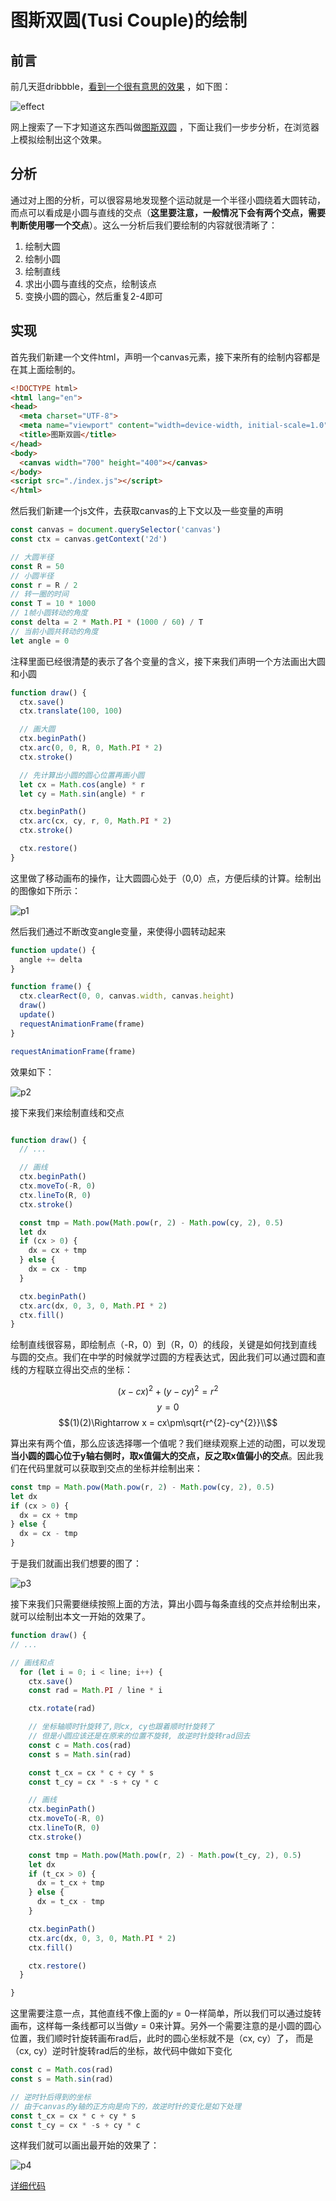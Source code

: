 # 图斯双圆(Tusi Couple)的绘制

## 前言

前几天逛dribbble，[看到一个很有意思的效果](https://dribbble.com/shots/13310012-Creative-Coding-Tusi-Couple) ，如下图：

![effect](./effect.gif)

网上搜索了一下才知道这东西叫做[图斯双圆](https://mathworld.wolfram.com/TusiCouple.html) ，下面让我们一步步分析，在浏览器上模拟绘制出这个效果。

## 分析

通过对上图的分析，可以很容易地发现整个运动就是一个半径小圆绕着大圆转动，而点可以看成是小圆与直线的交点（**这里要注意，一般情况下会有两个交点，需要判断使用哪一个交点**）。这么一分析后我们要绘制的内容就很清晰了：

1. 绘制大圆
2. 绘制小圆
3. 绘制直线
4. 求出小圆与直线的交点，绘制该点
5. 变换小圆的圆心，然后重复2-4即可

## 实现

首先我们新建一个文件html，声明一个canvas元素，接下来所有的绘制内容都是在其上面绘制的。

```html
<!DOCTYPE html>
<html lang="en">
<head>
  <meta charset="UTF-8">
  <meta name="viewport" content="width=device-width, initial-scale=1.0">
  <title>图斯双圆</title>
</head>
<body>
  <canvas width="700" height="400"></canvas>
</body>
<script src="./index.js"></script>
</html>
```

然后我们新建一个js文件，去获取canvas的上下文以及一些变量的声明

```js
const canvas = document.querySelector('canvas')
const ctx = canvas.getContext('2d')

// 大圆半径
const R = 50
// 小圆半径
const r = R / 2
// 转一圈的时间
const T = 10 * 1000
// 1帧小圆转动的角度
const delta = 2 * Math.PI * (1000 / 60) / T
// 当前小圆共转动的角度
let angle = 0
```

注释里面已经很清楚的表示了各个变量的含义，接下来我们声明一个方法画出大圆和小圆

```js
function draw() {
  ctx.save()
  ctx.translate(100, 100)

  // 画大圆
  ctx.beginPath()
  ctx.arc(0, 0, R, 0, Math.PI * 2)
  ctx.stroke()

  // 先计算出小圆的圆心位置再画小圆
  let cx = Math.cos(angle) * r
  let cy = Math.sin(angle) * r

  ctx.beginPath()
  ctx.arc(cx, cy, r, 0, Math.PI * 2)
  ctx.stroke()

  ctx.restore()
}
```

这里做了移动画布的操作，让大圆圆心处于（0,0）点，方便后续的计算。绘制出的图像如下所示：

![p1](./p1.png)

然后我们通过不断改变angle变量，来使得小圆转动起来

```js
function update() {
  angle += delta
}

function frame() {
  ctx.clearRect(0, 0, canvas.width, canvas.height)
  draw()
  update()
  requestAnimationFrame(frame)
}

requestAnimationFrame(frame)
```

效果如下：

![p2](./p2.gif)

接下来我们来绘制直线和交点

```js

function draw() {
  // ...

  // 画线
  ctx.beginPath()
  ctx.moveTo(-R, 0)
  ctx.lineTo(R, 0)
  ctx.stroke()

  const tmp = Math.pow(Math.pow(r, 2) - Math.pow(cy, 2), 0.5)
  let dx
  if (cx > 0) {
    dx = cx + tmp
  } else {
    dx = cx - tmp
  }

  ctx.beginPath()
  ctx.arc(dx, 0, 3, 0, Math.PI * 2)
  ctx.fill()
}
```

绘制直线很容易，即绘制点（-R，0）到（R，0）的线段，关键是如何找到直线与圆的交点。我们在中学的时候就学过圆的方程表达式，因此我们可以通过圆和直线的方程联立得出交点的坐标：

$$(x-cx)^{2}+(y-cy)^{2}=r^{2}\tag{1}$$
$$y=0\tag{2}$$
$$(1)(2)\Rightarrow x = cx\pm\sqrt{r^{2}-cy^{2}}\\$$

算出来有两个值，那么应该选择哪一个值呢？我们继续观察上述的动图，可以发现**当小圆的圆心位于y轴右侧时，取x值偏大的交点，反之取x值偏小的交点**。因此我们在代码里就可以获取到交点的坐标并绘制出来：

```js
const tmp = Math.pow(Math.pow(r, 2) - Math.pow(cy, 2), 0.5)
let dx
if (cx > 0) {
  dx = cx + tmp
} else {
  dx = cx - tmp
}
```

于是我们就画出我们想要的图了：

![p3](./p3.gif)

接下来我们只需要继续按照上面的方法，算出小圆与每条直线的交点并绘制出来，就可以绘制出本文一开始的效果了。

```js
function draw() {
// ...

// 画线和点
  for (let i = 0; i < line; i++) {
    ctx.save()
    const rad = Math.PI / line * i

    ctx.rotate(rad)

    // 坐标轴顺时针旋转了,则cx, cy也跟着顺时针旋转了
    // 但是小圆应该还是在原来的位置不旋转, 故逆时针旋转rad回去
    const c = Math.cos(rad)
    const s = Math.sin(rad)

    const t_cx = cx * c + cy * s
    const t_cy = cx * -s + cy * c

    // 画线
    ctx.beginPath()
    ctx.moveTo(-R, 0)
    ctx.lineTo(R, 0)
    ctx.stroke()

    const tmp = Math.pow(Math.pow(r, 2) - Math.pow(t_cy, 2), 0.5)
    let dx
    if (t_cx > 0) {
      dx = t_cx + tmp
    } else {
      dx = t_cx - tmp
    }

    ctx.beginPath()
    ctx.arc(dx, 0, 3, 0, Math.PI * 2)
    ctx.fill()

    ctx.restore()
  }

}
```

这里需要注意一点，其他直线不像上面的$y=0$一样简单，所以我们可以通过旋转画布，这样每一条线都可以当做$y=0$来计算。另外一个需要注意的是小圆的圆心位置，我们顺时针旋转画布rad后，此时的圆心坐标就不是（cx, cy）了， 而是（cx, cy）逆时针旋转rad后的坐标，故代码中做如下变化

```js
const c = Math.cos(rad)
const s = Math.sin(rad)

// 逆时针后得到的坐标
// 由于canvas的y轴的正方向是向下的，故逆时针的变化是如下处理
const t_cx = cx * c + cy * s
const t_cy = cx * -s + cy * c
```

这样我们就可以画出最开始的效果了：

![p4](./p4.gif)

[详细代码](https://github.com/action-hong/kkopite-effect/tree/master/Creative-Coding-Tusi-Couple)

